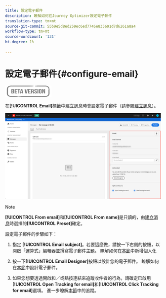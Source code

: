 ```yaml
---
title: 設定電子郵件
description: 瞭解如何在Journey Optimizer設定電子郵件
translation-type: tm+mt
source-git-commit: 55b9e5d8ed259ec6ed7746e835691d7d6261a8a4
workflow-type: tm+mt
source-wordcount: '131'
ht-degree: 1%

---
```


# 設定電子郵件{#configure-email}

![](assets/do-not-localize/badge.png)

在&#x200B;**[!UICONTROL Email]**&#x200B;標籤中建立訊息時會設定電子郵件（請參閱[建立訊息](create-message.md)）。

![](assets/emails-configuration.png)

>[!NOTE]
>
>**[!UICONTROL From email]**&#x200B;和&#x200B;**[!UICONTROL From name]**&#x200B;是只讀的，由[建立消息](create-message.md)時選擇的&#x200B;**[!UICONTROL Preset]**&#x200B;確定。

設定電子郵件的步驟如下：

1. 指定 **[!UICONTROL Email subject]**。若要這麼做，請按一下右側的按鈕，以開啟「運算式」編輯器並撰寫電子郵件主題。 瞭解如何在[本節](personalization/personalization-aeras.md)中新增個人化

1. 按一下&#x200B;**[!UICONTROL Email Designer]**&#x200B;按鈕以設計您的電子郵件。 瞭解如何在[本節](design-emails.md)中設計電子郵件。

1. 如果您想要透過開啟和／或點按連結來追蹤收件者的行為，請確定已啟用&#x200B;**[!UICONTROL Open Tracking for email]**&#x200B;和&#x200B;**[!UICONTROL Click Tracking for email]**&#x200B;選項。 進一步瞭解[本節](message-tracking.md)中的追蹤。
